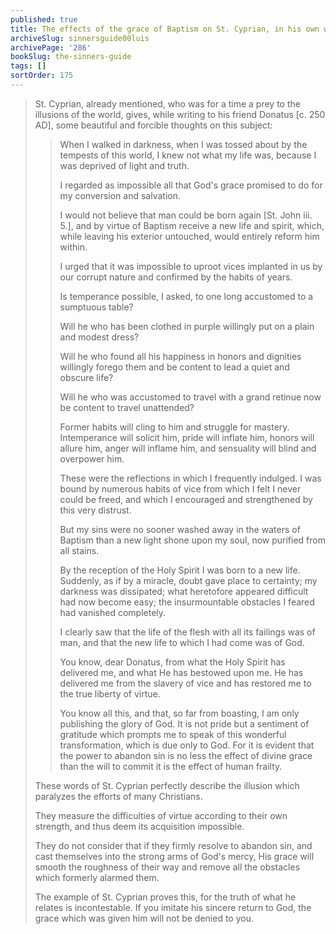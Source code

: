 ```yaml
---
published: true
title: The effects of the grace of Baptism on St. Cyprian, in his own words
archiveSlug: sinnersguide00luis
archivePage: '286'
bookSlug: the-sinners-guide
tags: []
sortOrder: 175
---
```


> St. Cyprian, already mentioned, who was for a time a prey to the illusions of the world, gives, while writing to his friend Donatus [c. 250 AD], some beautiful and forcible thoughts on this subject:
>
>> When I walked in darkness, when I was tossed about by the tempests of this world, I knew not what my life was, because I was deprived of light and truth.
>>
>> I regarded as impossible all that God's grace promised to do for my conversion and salvation.
>>
>> I would not believe that man could be born again [St. John iii. 5.], and by virtue of Baptism receive a new life and spirit, which, while leaving his exterior untouched, would entirely reform him within.
>>
>> I urged that it was impossible to uproot vices implanted in us by our corrupt nature and confirmed by the habits of years.
>>
>> Is temperance possible, I asked, to one long accustomed to a sumptuous table?
>>
>> Will he who has been clothed in purple willingly put on a plain and modest dress?
>>
>> Will he who found all his happiness in honors and dignities willingly forego them and be content to lead a quiet and obscure life?
>>
>> Will he who was accustomed to travel with a grand retinue now be content to travel unattended?
>>
>> Former habits will cling to him and struggle for mastery. Intemperance will solicit him, pride will inflate him, honors will allure him, anger will inflame him, and sensuality will blind and overpower him.
>>
>> These were the reflections in which I frequently indulged. I was bound by numerous habits of vice from which I felt I never could be freed, and which I encouraged and strengthened by this very distrust.
>>
>> But my sins were no sooner washed away in the waters of Baptism than a new light shone upon my soul, now purified from all stains.
>>
>> By the reception of the Holy Spirit I was born to a new life. Suddenly, as if by a miracle, doubt gave place to certainty; my darkness was dissipated; what heretofore appeared difficult had now become easy; the insurmountable obstacles I feared had vanished completely.
>>
>> I clearly saw that the life of the flesh with all its failings was of man, and that the new life to which I had come was of God.
>>
>> You know, dear Donatus, from what the Holy Spirit has delivered me, and what He has bestowed upon me. He has delivered me from the slavery of vice and has restored me to the true liberty of virtue.
>>
>> You know all this, and that, so far from boasting, I am only publishing the glory of God. It is not pride but a sentiment of gratitude which prompts me to speak of this wonderful transformation, which is due only to God. For it is evident that the power to abandon sin is no less the effect of divine grace than the will to commit it is the effect of human frailty.
>
> These words of St. Cyprian perfectly describe the illusion which paralyzes the efforts of many Christians.
>
> They measure the difficulties of virtue according to their own strength, and thus deem its acquisition impossible.
>
> They do not consider that if they firmly resolve to abandon sin, and cast themselves into the strong arms of God's mercy, His grace will smooth the roughness of their way and remove all the obstacles which formerly alarmed them.
>
> The example of St. Cyprian proves this, for the truth of what he relates is incontestable. If you imitate his sincere return to God, the grace which was given him will not be denied to you.
